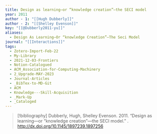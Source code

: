```yaml
---
title: Design as learning—or “knowledge creation”—the SECI model
year: 2011
author - 1: "[[Hugh Dubberly]]"
author - 2: "[[Shelley Evenson]]"
key: "[[@Dubberly2011-yu]]"
aliases:
  - Design As Learning—Or “knowledge Creation”—The Seci Model
journal: "[[Interactions]]"
tags:
  - Zotero-Import-Feb-22
  - My-Library
  - 2021-12-03-Frontiers
  - Notion-Catalogued
  - ACM_Association-for-Computing-Machinery
  - 2_Upgrade-MAY-2023
  - Journal-Articles
  - _BibTex-to-MD-Git
  - ACM
  - Knowledge---Skill-Acquisition
  - _Mark-Up
  - _Cataloged
---
```


> [!bibliography]
> Dubberly, Hugh, Shelley Evenson. 2011. “Design as learning—or “knowledge creation”—the SECI model.” . http://dx.doi.org/10.1145/1897239.1897256